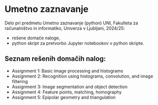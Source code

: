 # Umetno zaznavanje
Delo pri predmetu Umetno zaznavanje (python) UNI, Fakulteta za računalništvo in informatiko, Univerza v Ljubljani, 2024/25:

- rešene domače naloge,
- python skript za pretvorbo Jupyter notebookov v python skripte.

Seznam rešenih domačih nalog:
----------
- Assignment 1: Basic image processing and histograms
- Assignment 2: Recognition using histograms, convolution, and image filtering
- Assignment 3: Image segmentation and object detection
- Assignment 4: Feature points, matching, homography
- Assignment 5: Epipolar geometry and triangulation
